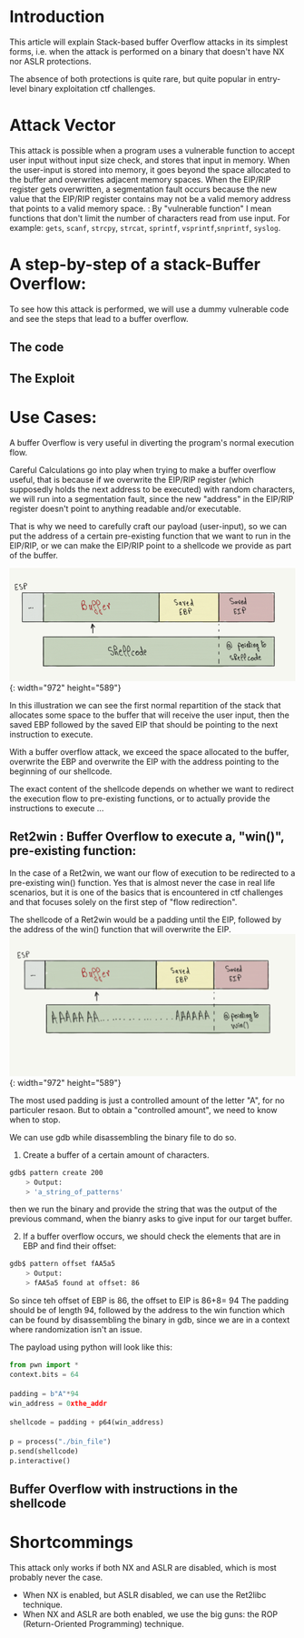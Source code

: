 # Introduction
This article will explain Stack-based buffer Overflow attacks in its simplest forms, i.e. when the attack is performed on a binary that doesn't have NX nor ASLR protections.

The absence of both protections is quite rare, but quite popular in entry-level binary exploitation ctf challenges.

# Attack Vector
This attack is possible when a program uses a vulnerable function to accept user input without input size check, and stores that input in memory.
When the user-input is stored into memory, it goes beyond the space allocated to the buffer and overwrites adjacent memory spaces.
When the EIP/RIP register gets overwritten, a segmentation fault occurs because the new value that the EIP/RIP register contains may not be a valid memory address that points to a valid memory space.
: By "vulnerable function" I mean functions that don't limit the number of characters read from use input. For example: `gets`, `scanf`, `strcpy`, `strcat`, `sprintf`, `vsprintf`,`snprintf`, `syslog`.

# A step-by-step of a stack-Buffer Overflow:
To see how this attack is performed, we will use a dummy vulnerable code and see the steps that lead to a buffer overflow.

## The code

## The Exploit

# Use Cases:
A buffer Overflow is very useful in diverting the program's normal execution flow.

Careful Calculations go into play when trying to make a buffer overflow useful, that is because if we overwrite the EIP/RIP register (which supposedly holds the next address to be executed) with random characters, we will run into a segmentation fault, since the new "address" in the EIP/RIP register doesn't point to anything readable and/or executable.

That is why we need to carefully craft our payload (user-input), so we can put the address of a certain pre-existing function that we want to run in the EIP/RIP, or we can make the EIP/RIP point to a shellcode we provide as part of the buffer.

![Desktop View](/assets/img/bufferoverflow/classicbof.png){: width="972" height="589"}

In this illustration we can see the first normal repartition of the stack that allocates some space to the buffer that will receive the user input, then the saved EBP followed by the saved EIP that should be pointing to the next instruction to execute.

With a buffer overflow attack, we exceed the space allocated to the buffer, overwrite the EBP and overwrite the EIP with the address pointing to the beginning of our shellcode.

The exact content of the shellcode depends on whether we want to redirect the execution flow to pre-existing functions, or to actually provide the instructions to execute ...

## Ret2win : Buffer Overflow to execute a, "win()", pre-existing function:
In the case of a Ret2win, we want our flow of execution to be redirected to a pre-existing win() function. Yes that is almost never the case in real life scenarios, but it is one of the basics that is encountered in ctf challenges and that focuses solely on the first step of "flow redirection".

The shellcode of a Ret2win would be a padding until the EIP, followed by the address of the win() function that will overwrite the EIP.
![Desktop View](/assets/img/bufferoverflow/ret2win.png){: width="972" height="589"}

The most used padding is just a controlled amount of the letter "A", for no particuler resaon.
But to obtain a "controlled amount", we need to know when to stop.

We can use gdb while disassembling the binary file to do so. 
1. Create a buffer of a certain amount of characters.
```bash
gdb$ pattern create 200
	> Output:
    > 'a_string_of_patterns'
```
then we run the binary and provide the string that was the output of the previous command, when the bianry asks to give input for our target buffer.

2. If a buffer overflow occurs, we should check the elements that are in EBP and find their offset:
```bash
gdb$ pattern offset fAA5a5
	> Output:
    > fAA5a5 found at offset: 86
```
So since teh offset of EBP is 86, the offset to EIP is 86+8= 94
The padding should be of length 94, followed by the address to the win function which can be found by disassembling the binary in gdb, since we are in a context where randomization isn't an issue.

The payload using python will look like this:
```python
from pwn import *
context.bits = 64

padding = b"A"*94
win_address = 0xthe_addr

shellcode = padding + p64(win_address)

p = process("./bin_file")
p.send(shellcode)
p.interactive()
```

## Buffer Overflow with instructions in the shellcode

# Shortcommings
This attack only works if both NX and ASLR are disabled, which is most probably never the case.
* When NX is enabled, but ASLR disabled, we can use the Ret2libc technique.
* When NX and ASLR are both enabled, we use the big guns: the ROP (Return-Oriented Programming) technique.